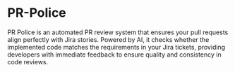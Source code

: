 # PR-Police
PR Police is an automated PR review system that ensures your pull requests align perfectly with Jira stories. Powered by AI, it checks whether the implemented code matches the requirements in your Jira tickets, providing developers with immediate feedback to ensure quality and consistency in code reviews.

